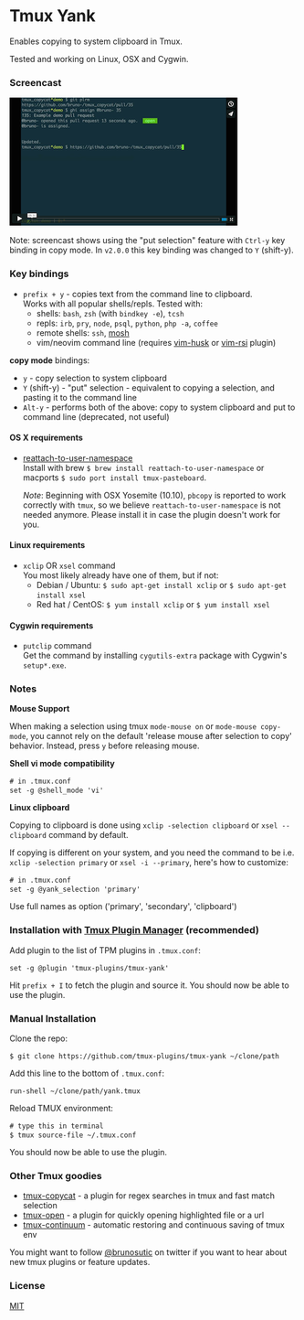 # Tmux Yank

Enables copying to system clipboard in Tmux.

Tested and working on Linux, OSX and Cygwin.

### Screencast

[![screencast screenshot](/video/screencast_img.png)](https://vimeo.com/102039099)

Note: screencast shows using the "put selection" feature with `Ctrl-y` key
binding in copy mode. In `v2.0.0` this key binding was changed to `Y` (shift-y).

### Key bindings

- `prefix + y` - copies text from the command line to clipboard.<br/>
  Works with all popular shells/repls. Tested with:
  - shells: `bash`, `zsh` (with `bindkey -e`), `tcsh`
  - repls: `irb`, `pry`, `node`, `psql`, `python`, `php -a`, `coffee`
  - remote shells: `ssh`, [mosh](http://mosh.mit.edu/)
  - vim/neovim command line (requires
    [vim-husk](https://github.com/bruno-/vim-husk) or
    [vim-rsi](https://github.com/tpope/vim-rsi) plugin)

**copy mode** bindings:
- `y` - copy selection to system clipboard
- `Y` (shift-y) - "put" selection - equivalent to copying a selection, and
  pasting it to the command line
- `Alt-y` - performs both of the above: copy to system clipboard and
  put to command line (deprecated, not useful)

#### OS X requirements

- [reattach-to-user-namespace](https://github.com/ChrisJohnsen/tmux-MacOSX-pasteboard)<br/>
  Install with brew `$ brew install reattach-to-user-namespace` or
  macports `$ sudo port install tmux-pasteboard`.

  *Note*: Beginning with OSX Yosemite (10.10), `pbcopy` is reported to work
  correctly with `tmux`, so we believe `reattach-to-user-namespace` is not
  needed anymore. Please install it in case the plugin doesn't work for you.

#### Linux requirements

- `xclip` OR `xsel` command<br/>
  You most likely already have one of them, but if not:
  - Debian / Ubuntu: `$ sudo apt-get install xclip` or `$ sudo apt-get install xsel`
  - Red hat / CentOS: `$ yum install xclip` or `$ yum install xsel`

#### Cygwin requirements

- `putclip` command<br/>
  Get the command by installing `cygutils-extra` package with Cygwin's
  `setup*.exe`.

### Notes

**Mouse Support**

When making a selection using tmux `mode-mouse on` or `mode-mouse copy-mode`,
you cannot rely on the default 'release mouse after selection to copy' behavior.
Instead, press `y` before releasing mouse.

**Shell vi mode compatibility**

    # in .tmux.conf
    set -g @shell_mode 'vi'

**Linux clipboard**

Copying to clipboard is done using `xclip -selection clipboard` or
`xsel --clipboard` command by default.

If copying is different on your system, and you need the command to be i.e.
`xclip -selection primary` or `xsel -i --primary`, here's how to customize:

    # in .tmux.conf
    set -g @yank_selection 'primary'

Use full names as option ('primary', 'secondary', 'clipboard')

### Installation with [Tmux Plugin Manager](https://github.com/tmux-plugins/tpm) (recommended)

Add plugin to the list of TPM plugins in `.tmux.conf`:

    set -g @plugin 'tmux-plugins/tmux-yank'

Hit `prefix + I` to fetch the plugin and source it. You should now be able to
use the plugin.

### Manual Installation

Clone the repo:

    $ git clone https://github.com/tmux-plugins/tmux-yank ~/clone/path

Add this line to the bottom of `.tmux.conf`:

    run-shell ~/clone/path/yank.tmux

Reload TMUX environment:

    # type this in terminal
    $ tmux source-file ~/.tmux.conf

You should now be able to use the plugin.

### Other Tmux goodies

- [tmux-copycat](https://github.com/tmux-plugins/tmux-copycat) - a plugin for
  regex searches in tmux and fast match selection
- [tmux-open](https://github.com/tmux-plugins/tmux-open) - a plugin for quickly
  opening highlighted file or a url
- [tmux-continuum](https://github.com/tmux-plugins/tmux-continuum) - automatic
  restoring and continuous saving of tmux env

You might want to follow [@brunosutic](https://twitter.com/brunosutic) on
twitter if you want to hear about new tmux plugins or feature updates.

### License

[MIT](LICENSE.md)

